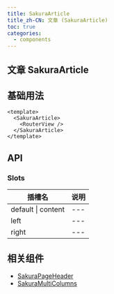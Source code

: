 ```yaml
---
title: SakuraArticle
title_zh-CN: 文章 (SakuraArticle)
toc: true
categories:
  - components
---
```


## 文章 SakuraArticle

## 基础用法

```vue
<template>
  <SakuraArticle>
    <RouterView />
  </SakuraArticle>
</template>
```

## API

### Slots

| 插槽名             | 说明 |
| ------------------ | ---- |
| default \| content | ---  |
| left               | ---  |
| right              | ---  |

## 相关组件

- [SakuraPageHeader](/components/SakuraPageHeader)
- [SakuraMultiColumns](/components-layout/SakuraMultiColumns)
